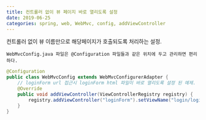 ```yaml
---
title: 컨트롤러 없이 뷰 페이지 바로 열리도록 설정
date: 2019-06-25
categories: spring, web, WebMvc, config, addViewController
---
```


컨트롤러 없이 뷰 이름만으로 해당페이지가 호출되도록 처리하는 설정.

`WebMvcConfig.java 파일은 @Configuration 파일들과 같은 위치에 두고 관리하면 편리하다.
`

```java
@Configuration
public class WebMvcConfig extends WebMvcConfigurerAdapter {
    // loginForm url 접근시 loginForm html 파일이 바로 열리도록 설정 된 예제.
    @Override
    public void addViewController(ViewControllerRegistry registry) {
        registry.addViewController("loginForm").setViewName("login/loginForm");
    }
}
```